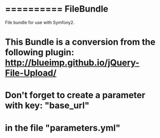 ==========
FileBundle
==========

File bundle for use with Symfony2.

# This Bundle is a conversion from the following plugin: http://blueimp.github.io/jQuery-File-Upload/

# Don't forget to create a parameter with key: "base_url"
# in the file "parameters.yml"
